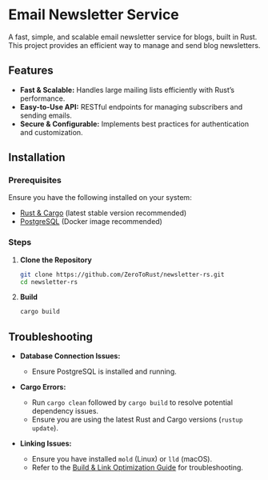 # Email Newsletter Service

A fast, simple, and scalable email newsletter service for blogs, built in Rust. This project provides an efficient way to manage and send blog newsletters.

## Features

- **Fast & Scalable:** Handles large mailing lists efficiently with Rust’s performance.  
- **Easy-to-Use API:** RESTful endpoints for managing subscribers and sending emails.  
- **Secure & Configurable:** Implements best practices for authentication and customization.  

## Installation

### Prerequisites

Ensure you have the following installed on your system:

- [Rust & Cargo](https://www.rust-lang.org/tools/install) (latest stable version recommended)
- [PostgreSQL](https://www.postgresql.org/) (Docker image recommended)

### Steps

1. **Clone the Repository**
   ```sh
   git clone https://github.com/ZeroToRust/newsletter-rs.git
   cd newsletter-rs
   ```

2. **Build**
   ```sh
   cargo build
   ```
   
## Troubleshooting  
- **Database Connection Issues:**  
  - Ensure PostgreSQL is installed and running.  

- **Cargo Errors:**  
  - Run `cargo clean` followed by `cargo build` to resolve potential dependency issues.  
  - Ensure you are using the latest Rust and Cargo versions (`rustup update`).  
- **Linking Issues:**  
  - Ensure you have installed `mold` (Linux) or `lld` (macOS).  
  - Refer to the [Build & Link Optimization Guide](./docs/build_optimization.md) for troubleshooting.  
  